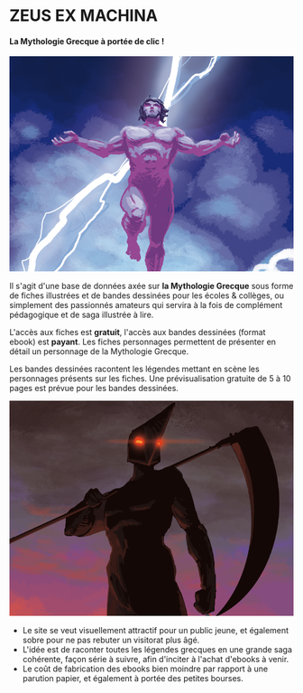 # ZEUS EX MACHINA
#### La Mythologie Grecque à portée de clic !

![Zeus](/images/ZEM02.png)

Il s'agit d'une base de données axée sur **la Mythologie Grecque** sous forme de fiches illustrées et de bandes dessinées pour les écoles & collèges, ou simplement des passionnés amateurs qui servira à la fois de complément pédagogique et de saga illustrée à lire.

L'accès aux fiches est **gratuit**, l'accès aux bandes dessinées (format ebook) est **payant**.
Les fiches personnages permettent de présenter en détail un personnage de la Mythologie Grecque.

Les bandes dessinées racontent les légendes mettant en scène les personnages présents
sur les fiches.
Une prévisualisation gratuite de 5 à 10 pages est prévue pour les bandes dessinées.

![Kronos](/images/ZEM01.png)

- Le site se veut visuellement attractif pour un public jeune, et également sobre pour ne pas
rebuter un visitorat plus âgé.
- L'idée est de raconter toutes les légendes grecques en une grande saga cohérente,
façon série à suivre, afin d'inciter à l'achat d'ebooks à venir.
- Le coût de fabrication des ebooks bien moindre par rapport à une parution papier,
et également à portée des petites bourses.